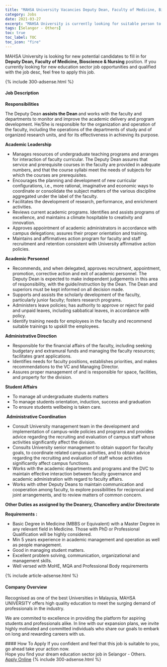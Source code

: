 ```yaml
---
title: "MAHSA University Vacancies Deputy Dean, Faculty of Medicine, Bioscience & Nursing" 
category: Jobs 
date: 2021-03-27 
excerpt: "MAHSA University is currently looking for suitable person to fill in the Deputy Dean, Faculty of Medicine, Bioscience & Nursing which positioned at Selangor - Others" 
tags: [Selangor - Others] 
toc: true 
toc_label: TOC 
toc_icon: "fire" 
--- 
```


<p>MAHSA University is looking for new potential candidates to fill in for <b>Deputy Dean, Faculty of Medicine, Bioscience & Nursing</b> position. If you currently looking for new education sector job opportunities and qualified with the job desc, feel free to apply this job.
</p>{% include 300-adsense.html %} 
<div><div><h4>Job Description</h4></div><div><div><span><div><p><strong>Responsibilities</strong></p><p>The Deputy Dean <strong>assists the Dean </strong>and works with the faculty and departments to monitor and improve the academic delivery and program development. He/She is responsible for the organization and operation of the faculty, including the operations of the departments of study and of organized research units, and for its effectiveness in achieving its purpose.</p><p><strong>Academic Leadership</strong></p><ul><li>Manages resources of undergraduate teaching programs and arranges for interaction of faculty curricular. The Deputy Dean assures that service and prerequisite courses in the faculty are provided in adequate numbers, and that the course syllabi meet the needs of subjects for which the courses are prerequisites.</li><li>Encourages the planning and development of new curricular configurations, i.e., more rational, imaginative and economic ways to coordinate or consolidate the subject matters of the various discipline aggregated under the label of the faculty.</li><li>Facilitates the development of research, performance, and enrichment activities.</li><li>Reviews current academic programs. Identifies and assists programs of excellence, and maintains a climate hospitable to creativity and innovation.</li><li>Approves appointment of academic administrators in accordance with campus delegations; assures their proper orientation and training.</li><li>Maintains and affirmatives action program for faculty and staff recruitment and retention consistent with University affirmative action policies.</li></ul><p><strong>Academic Personnel</strong></p><ul><li>Recommends, and when delegated, approves recruitment, appointment, promotion, corrective action and exit of academic personnel. The Deputy Dean is expected to make independent judgements in this area of responsibility, with the guide/instruction by the Dean. The Dean and superiors must be kept informed on all decision made.</li><li>Supports and assists the scholarly development of the faculty, particularly junior faculty; fosters research programs.</li><li>Administers leave policies; has authority to approve or reject for paid and unpaid leaves, including sabbatical leaves, in accordance with policy.</li><li>Identify training needs for employees in the faculty and recommend suitable trainings to upskill the employees.</li></ul><p><strong>Administrative Direction</strong></p><ul><li>Responsible for the financial affairs of the faculty, including seeking budgetary and extramural funds and managing the faculty resources; facilitates grant applications.</li><li>Identifies needs for faculty positions, establishes priorities, and makes recommendations to the VC and Managing Director.</li><li>Assures proper management of and is responsible for space, facilities, and property for the division.</li></ul><p><strong>Student Affairs</strong></p><ul><li>To manage all undergraduate students matters</li><li>To manage students orientation, induction, success and graduation</li><li>To ensure students wellbeing is taken care.</li></ul><p>&#160;<strong>Administrative Coordination</strong></p><ul><li>Consult University management team in the development and implementation of campus-wide policies and programs and provides advice regarding the recruiting and evaluation of campus staff whose activities significantly affect the division.</li><li>Consults University senior management to obtain support for faculty goals, to coordinate related campus activities, and to obtain advice regarding the recruiting and evaluation of staff whose activities significantly affect campus functions.</li><li>Works with the academic departments and programs and the DVC to maintain effective interaction between faculty governance and academic administration with regard to faculty affairs.</li><li>Works with other Deputy Deans to maintain communication and cooperation among faculty, to explore possibilities for reciprocal and joint arrangements, and to review matters of common concern.</li></ul><p><strong>Other Duties as assigned by the Deanery, Chancellery and/or Directorate</strong></p><p><strong>Requirements :</strong></p><ul><li>Basic Degree in Medicine (MBBS or Equivalent) with a Master Degree in any relevant field in Medicine. Those with PhD or Professional Qualification will be highly considered.</li><li>Min 5 years experience in academic management and operation as well as people management.</li><li>Good in managing student matters.</li><li>Excellent problem solving, communication, organizational and management skills.</li><li>Well versed with MoHE, MQA and Professional Body requirements</li></ul></div></span></div></div></div> 
{% include article-adsense.html %} 
<div><div><h4>Company Overview</h4></div><div><div><span><div><p>Recognised as one of the best&#160;Universities in Malaysia, MAHSA UNIVERSITY offers high quality education to meet the surging demand of professionals in the industry.</p><p>We are commited to excellence in providing the platform for aspiring students and professionals alike. In line with our expansion plans, we invite highly motivated and committed individuals who share our goals to embark on long and rewarding careers with us.</p></div></span></div></div></div> 
#### How To Apply 
If you confident and feel that this job is suitable to you, go ahead take your action now. <br/> 
Hope you find your dream education sector job in Selangor - Others. <br/> 
<a href="https://www.jobstreet.com.my/en/job/deputy-dean-faculty-of-medicine-bioscience-nursing-4518495?jobId=jobstreet-my-job-4518495" class="btn btn--info" target="_blank" rel="nofollow noopenner">Apply Online</a> 
{% include 300-adsense.html %} 